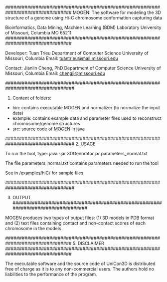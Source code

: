 ################################################################################
MOGEN: The software for modeling the 3D structure of a genome using Hi-C chromosome conformation capturing data

Bioinformatics, Data Mining, Machine Learning (BDM) Laboratory 
         University of Missouri, Columbia MO 65211
################################################################################

Developer:
		Tuan Trieu
		Department of Computer Science
		University of Missouri, Columbia
		Email: tuantrieu@mail.missouri.edu

Contact:
		Jianlin Cheng, PhD
		Department of Computer Science
		University of Missouri, Columbia
		Email: chengji@missouri.edu

#################################################################################
1. Content of folders:

- bin: contains executable MOGEN and normalizer (to normalize the input data)
- example: contains example data and parameter files used to reconstruct chromosome/genome structures
- src: source code of MOGEN in java

#################################################################################
2. USAGE

To run the tool, type: java -jar 3DGenorator.jar parameters_normal.txt

The file parameters_normal.txt contains parameters needed to run the tool

See in /examples/hiC/ for sample files

#################################################################################

3. OUTPUT
#################################################################################

MOGEN produces two types of output files: (1) 3D models in PDB format and (2) text files containing contact and non-contact scores of each chromosome in the models

################################################################################
5. DISCLAIMER
################################################################################

The executable software and the source code of UniCon3D is distributed free of 
charge as it is to any non-commercial users. The authors hold no liabilities to 
the performance of the program.


